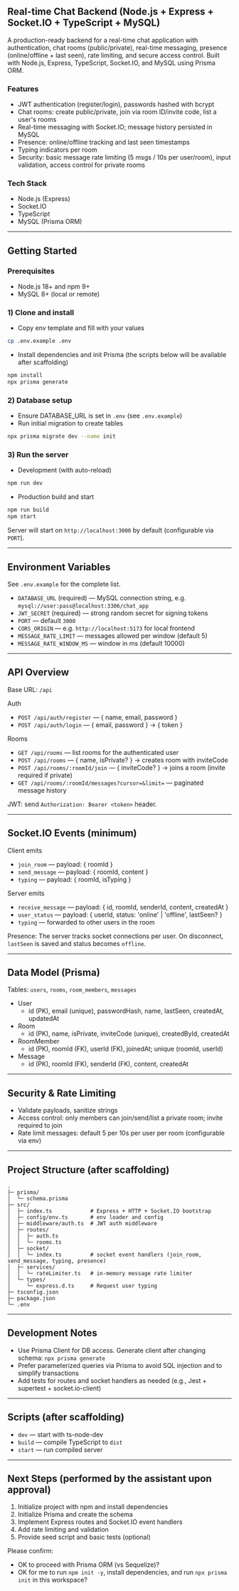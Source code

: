 ## Real-time Chat Backend (Node.js + Express + Socket.IO + TypeScript + MySQL)

A production-ready backend for a real-time chat application with authentication, chat rooms (public/private), real-time messaging, presence (online/offline + last seen), rate limiting, and secure access control. Built with Node.js, Express, TypeScript, Socket.IO, and MySQL using Prisma ORM.

### Features
- JWT authentication (register/login), passwords hashed with bcrypt
- Chat rooms: create public/private, join via room ID/invite code, list a user's rooms
- Real-time messaging with Socket.IO; message history persisted in MySQL
- Presence: online/offline tracking and last seen timestamps
- Typing indicators per room
- Security: basic message rate limiting (5 msgs / 10s per user/room), input validation, access control for private rooms

### Tech Stack
- Node.js (Express)
- Socket.IO
- TypeScript
- MySQL (Prisma ORM)

---

## Getting Started

### Prerequisites
- Node.js 18+ and npm 9+
- MySQL 8+ (local or remote)

### 1) Clone and install
- Copy env template and fill with your values

```bash
cp .env.example .env
```

- Install dependencies and init Prisma (the scripts below will be available after scaffolding)

```bash
npm install
npx prisma generate
```

### 2) Database setup
- Ensure DATABASE_URL is set in `.env` (see `.env.example`)
- Run initial migration to create tables

```bash
npx prisma migrate dev --name init
```

### 3) Run the server
- Development (with auto-reload)

```bash
npm run dev
```

- Production build and start

```bash
npm run build
npm start
```

Server will start on `http://localhost:3000` by default (configurable via `PORT`).

---

## Environment Variables
See `.env.example` for the complete list.
- `DATABASE_URL` (required) — MySQL connection string, e.g. `mysql://user:pass@localhost:3306/chat_app`
- `JWT_SECRET` (required) — strong random secret for signing tokens
- `PORT` — default `3000`
- `CORS_ORIGIN` — e.g. `http://localhost:5173` for local frontend
- `MESSAGE_RATE_LIMIT` — messages allowed per window (default 5)
- `MESSAGE_RATE_WINDOW_MS` — window in ms (default 10000)

---

## API Overview

Base URL: `/api`

Auth
- `POST /api/auth/register` — { name, email, password }
- `POST /api/auth/login` — { email, password } → { token }

Rooms
- `GET /api/rooms` — list rooms for the authenticated user
- `POST /api/rooms` — { name, isPrivate? } → creates room with inviteCode
- `POST /api/rooms/:roomId/join` — { inviteCode? } → joins a room (invite required if private)
- `GET /api/rooms/:roomId/messages?cursor=&limit=` — paginated message history

JWT: send `Authorization: Bearer <token>` header.

---

## Socket.IO Events (minimum)
Client emits
- `join_room` — payload: { roomId }
- `send_message` — payload: { roomId, content }
- `typing` — payload: { roomId, isTyping }

Server emits
- `receive_message` — payload: { id, roomId, senderId, content, createdAt }
- `user_status` — payload: { userId, status: 'online' | 'offline', lastSeen? }
- `typing` — forwarded to other users in the room

Presence: The server tracks socket connections per user. On disconnect, `lastSeen` is saved and status becomes `offline`.

---

## Data Model (Prisma)

Tables: `users`, `rooms`, `room_members`, `messages`

- User
  - id (PK), email (unique), passwordHash, name, lastSeen, createdAt, updatedAt
- Room
  - id (PK), name, isPrivate, inviteCode (unique), createdById, createdAt
- RoomMember
  - id (PK), roomId (FK), userId (FK), joinedAt; unique (roomId, userId)
- Message
  - id (PK), roomId (FK), senderId (FK), content, createdAt

---

## Security & Rate Limiting
- Validate payloads, sanitize strings
- Access control: only members can join/send/list a private room; invite required to join
- Rate limit messages: default 5 per 10s per user per room (configurable via env)

---

## Project Structure (after scaffolding)
```
.
├─ prisma/
│  └─ schema.prisma
├─ src/
│  ├─ index.ts            # Express + HTTP + Socket.IO bootstrap
│  ├─ config/env.ts       # env loader and config
│  ├─ middleware/auth.ts  # JWT auth middleware
│  ├─ routes/
│  │  ├─ auth.ts
│  │  └─ rooms.ts
│  ├─ socket/
│  │  └─ index.ts         # socket event handlers (join_room, send_message, typing, presence)
│  ├─ services/
│  │  └─ rateLimiter.ts   # in-memory message rate limiter
│  └─ types/
│     └─ express.d.ts     # Request user typing
├─ tsconfig.json
├─ package.json
└─ .env
```

---

## Development Notes
- Use Prisma Client for DB access. Generate client after changing schema: `npx prisma generate`
- Prefer parameterized queries via Prisma to avoid SQL injection and to simplify transactions
- Add tests for routes and socket handlers as needed (e.g., Jest + supertest + socket.io-client)

---

## Scripts (after scaffolding)
- `dev` — start with ts-node-dev
- `build` — compile TypeScript to `dist`
- `start` — run compiled server

---

## Next Steps (performed by the assistant upon approval)
1) Initialize project with npm and install dependencies
2) Initialize Prisma and create the schema
3) Implement Express routes and Socket.IO event handlers
4) Add rate limiting and validation
5) Provide seed script and basic tests (optional)

Please confirm:
- OK to proceed with Prisma ORM (vs Sequelize)?
- OK for me to run `npm init -y`, install dependencies, and run `npx prisma init` in this workspace?

